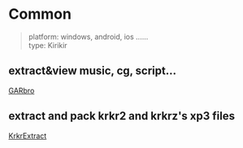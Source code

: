 # Common
> platform: windows, android, ios ......  
> type: Kirikir  

## extract&view music, cg, script...
[GARbro](https://github.com/morkt/GARbro)  
 
## extract and pack krkr2 and krkrz's xp3 files
[KrkrExtract](https://github.com/xmoeproject/KrkrExtract) 
